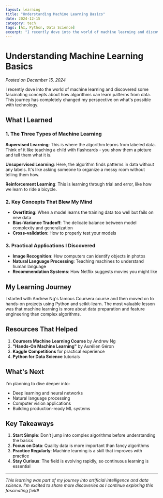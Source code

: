 ```yaml
---
layout: learning
title: "Understanding Machine Learning Basics"
date: 2024-12-15
category: tech
tags: [AI, Python, Data Science]
excerpt: "I recently dove into the world of machine learning and discovered some fascinating concepts about how algorithms can learn patterns from data."
---
```


# Understanding Machine Learning Basics

*Posted on December 15, 2024*

I recently dove into the world of machine learning and discovered some fascinating concepts about how algorithms can learn patterns from data. This journey has completely changed my perspective on what's possible with technology.

## What I Learned

### 1. The Three Types of Machine Learning

**Supervised Learning**: This is where the algorithm learns from labeled data. Think of it like teaching a child with flashcards - you show them a picture and tell them what it is.

**Unsupervised Learning**: Here, the algorithm finds patterns in data without any labels. It's like asking someone to organize a messy room without telling them how.

**Reinforcement Learning**: This is learning through trial and error, like how we learn to ride a bicycle.

### 2. Key Concepts That Blew My Mind

- **Overfitting**: When a model learns the training data too well but fails on new data
- **Bias-Variance Tradeoff**: The delicate balance between model complexity and generalization
- **Cross-validation**: How to properly test your models

### 3. Practical Applications I Discovered

- **Image Recognition**: How computers can identify objects in photos
- **Natural Language Processing**: Teaching machines to understand human language
- **Recommendation Systems**: How Netflix suggests movies you might like

## My Learning Journey

I started with Andrew Ng's famous Coursera course and then moved on to hands-on projects using Python and scikit-learn. The most valuable lesson was that machine learning is more about data preparation and feature engineering than complex algorithms.

## Resources That Helped

1. **Coursera Machine Learning Course** by Andrew Ng
2. **"Hands-On Machine Learning"** by Aurélien Géron
3. **Kaggle Competitions** for practical experience
4. **Python for Data Science** tutorials

## What's Next

I'm planning to dive deeper into:
- Deep learning and neural networks
- Natural language processing
- Computer vision applications
- Building production-ready ML systems

## Key Takeaways

1. **Start Simple**: Don't jump into complex algorithms before understanding the basics
2. **Focus on Data**: Quality data is more important than fancy algorithms
3. **Practice Regularly**: Machine learning is a skill that improves with practice
4. **Stay Curious**: The field is evolving rapidly, so continuous learning is essential

---

*This learning was part of my journey into artificial intelligence and data science. I'm excited to share more discoveries as I continue exploring this fascinating field!*
